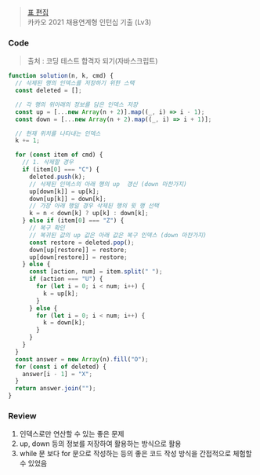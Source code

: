 > [표 편집](https://school.programmers.co.kr/learn/courses/30/lessons/81303)  
> 카카오 2021 채용연계형 인턴십 기출 (Lv3)

### Code

> 출처 : 코딩 테스트 합격자 되기(자바스크립트)

```javascript
function solution(n, k, cmd) {
  // 삭제된 행의 인덱스를 저장하기 위한 스택
  const deleted = [];

  // 각 행의 위아래의 정보를 담은 인덱스 저장
  const up = [...new Array(n + 2)].map((_, i) => i - 1);
  const down = [...new Array(n + 2).map((_, i) => i + 1)];

  // 현재 위치를 나타내는 인덱스
  k += 1;

  for (const item of cmd) {
    // 1. 삭제할 경우
    if (item[0] === "C") {
      deleted.push(k);
      // 삭제된 인덱스의 아래 행의 up  갱신 (down 마찬가지)
      up[down[k]] = up[k];
      down[up[k]] = down[k];
      // 가장 아래 행일 경우 삭제된 행의 윗 행 선택
      k = n < down[k] ? up[k] : down[k];
    } else if (item[0] === "Z") {
      // 복구 확인
      // 복귀된 값의 up 값은 아래 값은 복구 인덱스 (down 마찬가지)
      const restore = deleted.pop();
      down[up[restore]] = restore;
      up[down[restore]] = restore;
    } else {
      const [action, num] = item.split(" ");
      if (action === "U") {
        for (let i = 0; i < num; i++) {
          k = up[k];
        }
      } else {
        for (let i = 0; i < num; i++) {
          k = down[k];
        }
      }
    }
  }
  const answer = new Array(n).fill("O");
  for (const i of deleted) {
    answer[i - 1] = "X";
  }
  return answer.join("");
}
```

### Review

1. 인덱스로만 연산할 수 있는 좋은 문제
2. up, down 등의 정보를 저장하여 활용하는 방식으로 활용
3. while 문 보다 for 문으로 작성하는 등의 좋은 코드 작성 방식을 간접적으로 체험할 수 있었음
